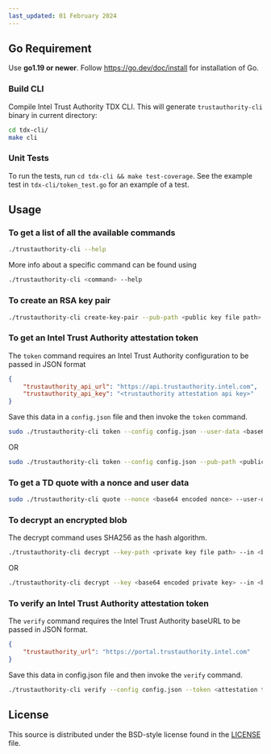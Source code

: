 ```yaml
---
last_updated: 01 February 2024
---
```


## Go Requirement

Use <b>go1.19 or newer</b>. Follow https://go.dev/doc/install for installation of Go.

### Build CLI
Compile Intel Trust Authority TDX CLI. This will generate `trustauthority-cli` binary in current directory:

```sh
cd tdx-cli/
make cli
```

### Unit Tests

To run the tests, run `cd tdx-cli && make test-coverage`. See the example test in `tdx-cli/token_test.go` for an example of a test.

## Usage

### To get a list of all the available commands

```sh
./trustauthority-cli --help
```
More info about a specific command can be found using
```sh
./trustauthority-cli <command> --help
```

### To create an RSA key pair

```sh
./trustauthority-cli create-key-pair --pub-path <public key file path>
```

### To get an Intel Trust Authority attestation token

The `token` command requires an Intel Trust Authority configuration to be passed in JSON format

```json
{
    "trustauthority_api_url": "https://api.trustauthority.intel.com",
    "trustauthority_api_key": "<trustauthority attestation api key>"
}
```
Save this data in a `config.json` file and then invoke the `token` command.

```sh
sudo ./trustauthority-cli token --config config.json --user-data <base64 encoded userdata> --policy-ids <comma separated trustauthority attestation policy ids>
```
OR
```sh
sudo ./trustauthority-cli token --config config.json --pub-path <public key file path> --policy-ids <comma separated trustauthority attestation policy ids>
```

### To get a TD quote with a nonce and user data

```sh
sudo ./trustauthority-cli quote --nonce <base64 encoded nonce> --user-data <base64 encoded userdata>
```

### To decrypt an encrypted blob

The decrypt command uses SHA256 as the hash algorithm.

```sh
./trustauthority-cli decrypt --key-path <private key file path> --in <base64 encoded encrypted blob>
```
OR
```sh
./trustauthority-cli decrypt --key <base64 encoded private key> --in <base64 encoded encrypted blob>
```

### To verify an Intel Trust Authority attestation token

The `verify` command requires the Intel Trust Authority baseURL to be passed in JSON format.

```json
{
    "trustauthority_url": "https://portal.trustauthority.intel.com"
}
```
Save this data in config.json file and then invoke the `verify` command.

```sh
./trustauthority-cli verify --config config.json --token <attestation token in JWT format>
```

## License

This source is distributed under the BSD-style license found in the [LICENSE](../LICENSE)
file.
